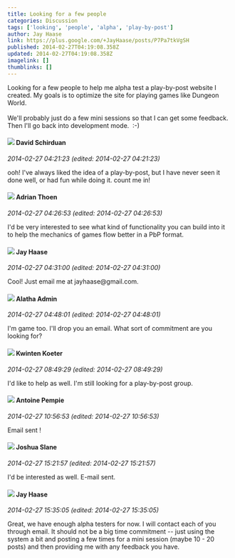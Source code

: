 ```yaml
---
title: Looking for a few people
categories: Discussion
tags: ['looking', 'people', 'alpha', 'play-by-post']
author: Jay Haase
link: https://plus.google.com/+JayHaase/posts/P7Pa7tkVgSH
published: 2014-02-27T04:19:08.358Z
updated: 2014-02-27T04:19:08.358Z
imagelink: []
thumblinks: []
---
```


Looking for a few people to help me alpha test a play-by-post website I created. My goals is to optimize the site for playing games like Dungeon World.<br /><br />We&#39;ll probably just do a few mini sessions so that I can get some feedback. Then I&#39;ll go back into development mode.  :-)
<div id='comment z12ndplyulidcla4404cezipvnekjljzokg0k'>
  <h4><img src='{{site.baseurl}}//images/avatars/116124411286229550721_photo.jpg'> David Schirduan</h4>
      <p><cite>2014-02-27 04:21:23 (edited: 2014-02-27 04:21:23)</cite></p>
        <p>ooh! I&#39;ve always liked the idea of a play-by-post, but I have never seen it done well, or had fun while doing it. count me in!</p>
</div>
        

<div id='comment z12ndplyulidcla4404cezipvnekjljzokg0k'>
  <h4><img src='{{site.baseurl}}//images/avatars/113847025671240258531_photo.jpg'> Adrian Thoen</h4>
      <p><cite>2014-02-27 04:26:53 (edited: 2014-02-27 04:26:53)</cite></p>
        <p>I&#39;d be very interested to see what kind of functionality you can build into it to help the mechanics of games flow better in a PbP format.</p>
</div>
        

<div id='comment z12ndplyulidcla4404cezipvnekjljzokg0k'>
  <h4><img src='{{site.baseurl}}//images/avatars/104270781828973595017_photo.jpg'> Jay Haase</h4>
      <p><cite>2014-02-27 04:31:00 (edited: 2014-02-27 04:31:00)</cite></p>
        <p>Cool! Just email me at jayhaase@gmail.com. </p>
</div>
        

<div id='comment z12ndplyulidcla4404cezipvnekjljzokg0k'>
  <h4><img src='{{site.baseurl}}//images/avatars/114497244043856990142_photo.jpg'> Alatha Admin</h4>
      <p><cite>2014-02-27 04:48:01 (edited: 2014-02-27 04:48:01)</cite></p>
        <p>I&#39;m game too. I&#39;ll drop you an email. What sort of commitment are you looking for?</p>
</div>
        

<div id='comment z12ndplyulidcla4404cezipvnekjljzokg0k'>
  <h4><img src='{{site.baseurl}}//images/avatars/115738436498338049874_photo.jpg'> Kwinten Koeter</h4>
      <p><cite>2014-02-27 08:49:29 (edited: 2014-02-27 08:49:29)</cite></p>
        <p>I&#39;d like to help as well. I&#39;m still looking for a play-by-post group.</p>
</div>
        

<div id='comment z12ndplyulidcla4404cezipvnekjljzokg0k'>
  <h4><img src='{{site.baseurl}}//images/avatars/102266504248463632719_photo.jpg'> Antoine Pempie</h4>
      <p><cite>2014-02-27 10:56:53 (edited: 2014-02-27 10:56:53)</cite></p>
        <p>Email sent !</p>
</div>
        

<div id='comment z12ndplyulidcla4404cezipvnekjljzokg0k'>
  <h4><img src='{{site.baseurl}}//images/avatars/105734746085827798569_photo.jpg'> Joshua Slane</h4>
      <p><cite>2014-02-27 15:21:57 (edited: 2014-02-27 15:21:57)</cite></p>
        <p>I&#39;d be interested as well. E-mail sent. </p>
</div>
        

<div id='comment z12ndplyulidcla4404cezipvnekjljzokg0k'>
  <h4><img src='{{site.baseurl}}//images/avatars/104270781828973595017_photo.jpg'> Jay Haase</h4>
      <p><cite>2014-02-27 15:35:05 (edited: 2014-02-27 15:35:05)</cite></p>
        <p>Great, we have enough alpha testers for now. I will contact each of you through email. It should not be a big time commitment -- just using the system a bit and posting a few times for a mini session (maybe 10 - 20 posts) and then providing me with any feedback you have.</p>
</div>
        